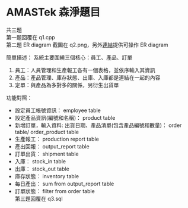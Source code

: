# AMASTek 森淨題目

共三題<br>
第一題回覆在 q1.cpp<br>
第二題 ER diagram 截圖在 q2.png，另外[連結](https://dbdiagram.io/d/6717501397a66db9a3d16437)提供可操作 ER diagram

簡單描述：
系統主要圍繞三個核心：員工、產品、訂單

1. 員工：人員管理和生產報工各有一個表格，並依序輸入其資訊
2. 產品：產品管理、庫存狀態、出庫、入庫都是連結在一起的內容
3. 定單：與產品為多對多的關係，另衍生出貨單

功能對照：

- 設定員工帳號資訊： employee table
- 設定產品資訊(編號和名稱)： product table
- 新增訂單，輸入資料: 出貨日期、產品清單(包含產品編號和數量)： order table/ order_product table
- 生產報工： production report table
- 產出回報： output_report table
- 訂單出貨： shipment table
- 入庫： stock_in table
- 出庫： stock_out table
- 庫存狀態： inventory table
- 每日產出： sum from output_report table
- 訂單狀態： filter from order table
  <br>
  第三題回覆在 q3.sql<br>
